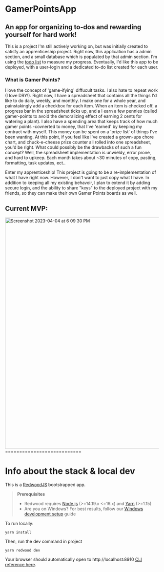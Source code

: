 # GamerPointsApp
## An app for organizing to-dos and rewarding yourself for hard work!
  This is a project I'm still actively working on, but was initially created to satisfy an apprenticeship project. Right now, this application has a admin section, and a small database which is populated by that admin section.
  I'm using the [todo list](./TODO.md) to measure my progress. Eventually, I'd like this app to be deployed, with a user-login and a dedicated to-do list created for each user. 
### What is Gamer Points?
  I love the concept of 'game-ifying' diffucult tasks. I also hate to repeat work (I love DRY!). Right now, I have a spreadsheet that contains all the things I'd like to do daily, weekly, and monthly. I make one for a whole year, and painstakingly add a checkbox for each item. When an item is checked off, a progress bar in the spreadsheet ticks up, and a I earn a few pennies (called gamer-points to avoid the demoralizing effect of earning 2 cents for watering a plant).
  I also have a spending area that keeps track of how much gamer points -covnerted to money, that I've 'earned' by keeping my contract with myself. This money can be spent on a 'prize list' of things I've been wanting. 
  At this point, if you feel like I've created a grown-ups chore chart, and chuck-e-cheese prize counter all rolled into one spreadsheet, you'd be right. What could possibly be the drawbacks of such a fun concept? Well, the spreadsheet implementation is unwieldy, error prone, and hard to upkeep. Each month takes about ~30 minutes of copy, pasting, formatting, task updates, ect..

  Enter my apprenticeship! This project is going to be a re-implementation of what I have right now. However, I don't want to just copy what I have. In addition to keeping all my existing behavoir, I plan to extend it by adding secure login, and the ability to share "keys" to the deployed project with my friends, so they can make their own Gamer Points boards as well.

## Current MVP:
<img width="758" alt="Screenshot 2023-04-04 at 6 09 30 PM" src="https://user-images.githubusercontent.com/80186785/229955728-6645241b-1538-4d40-9334-1241ad7eb391.png">
===========================

# Info about the stack & local dev
This is a [RedwoodJS](https://redwoodjs.com) bootstrapped app.

> **Prerequisites**
>
> - Redwood requires [Node.js](https://nodejs.org/en/) (>=14.19.x <=16.x) and [Yarn](https://yarnpkg.com/) (>=1.15)
> - Are you on Windows? For best results, follow our [Windows development setup](https://redwoodjs.com/docs/how-to/windows-development-setup) guide

To run locally:

```
yarn install
```

Then, run the dev command in project

```
yarn redwood dev
```

Your browser should automatically open to http://localhost:8910 
[CLI reference here](https://redwoodjs.com/docs/cli-commands).
